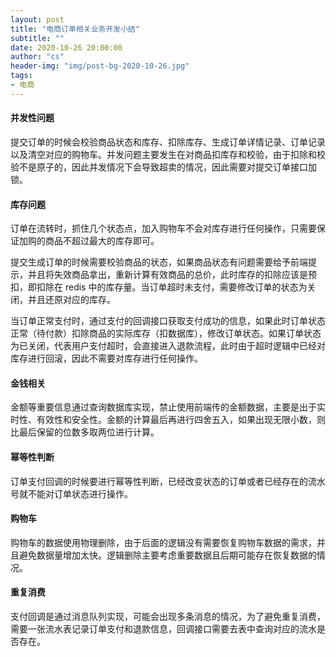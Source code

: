 ```yaml
---
layout: post
title: "电商订单相关业务开发小结"
subtitle: ""
date: 2020-10-26 20:00:00
author: "cs"
header-img: "img/post-bg-2020-10-26.jpg"
tags: 
- 电商
---
```


#### 并发性问题

提交订单的时候会校验商品状态和库存、扣除库存、生成订单详情记录、订单记录以及清空对应的购物车。并发问题主要发生在对商品扣库存和校验，由于扣除和校验不是原子的，因此并发情况下会导致超卖的情况，因此需要对提交订单接口加锁。

#### 库存问题

订单在流转时，抓住几个状态点，加入购物车不会对库存进行任何操作，只需要保证加购的商品不超过最大的库存即可。  

提交生成订单的时候需要校验商品的状态，如果商品状态有问题需要给予前端提示，并且将失效商品拿出，重新计算有效商品的总价，此时库存的扣除应该是预扣，即扣除在 redis 中的库存量。当订单超时未支付，需要修改订单的状态为关闭，并且还原对应的库存。  

当订单正常支付时，通过支付的回调接口获取支付成功的信息，如果此时订单状态正常（待付款）扣除商品的实际库存（扣数据库），修改订单状态。如果订单状态为已关闭，代表用户支付超时，会直接进入退款流程，此时由于超时逻辑中已经对库存进行回滚，因此不需要对库存进行任何操作。

#### 金钱相关

金额等重要信息通过查询数据库实现，禁止使用前端传的金额数据，主要是出于实时性、有效性和安全性。金额的计算最后再进行四舍五入，如果出现无限小数，则比最后保留的位数多取两位进行计算。

#### 幂等性判断

订单支付回调的时候要进行幂等性判断，已经改变状态的订单或者已经存在的流水号就不能对订单状态进行操作。

#### 购物车

购物车的数据使用物理删除，由于后面的逻辑没有需要恢复购物车数据的需求，并且避免数据量增加太快。逻辑删除主要考虑重要数据且后期可能存在恢复数据的情况。

#### 重复消费

支付回调是通过消息队列实现，可能会出现多条消息的情况，为了避免重复消费，需要一张流水表记录订单支付和退款信息，回调接口需要去表中查询对应的流水是否存在。